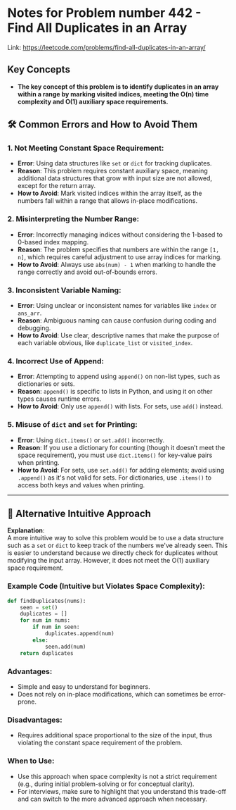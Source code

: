 # Notes for Problem number 442 - Find All Duplicates in an Array

Link: https://leetcode.com/problems/find-all-duplicates-in-an-array/

## Key Concepts
- **The key concept of this problem is to identify duplicates in an array within a range by marking visited indices, meeting the O(n) time complexity and O(1) auxiliary space requirements.**

## 🛠️ Common Errors and How to Avoid Them

### 1. Not Meeting Constant Space Requirement:
- **Error**: Using data structures like `set` or `dict` for tracking duplicates.
- **Reason**: This problem requires constant auxiliary space, meaning additional data structures that grow with input size are not allowed, except for the return array.
- **How to Avoid**: Mark visited indices within the array itself, as the numbers fall within a range that allows in-place modifications.

### 2. Misinterpreting the Number Range:
- **Error**: Incorrectly managing indices without considering the 1-based to 0-based index mapping.
- **Reason**: The problem specifies that numbers are within the range `[1, n]`, which requires careful adjustment to use array indices for marking.
- **How to Avoid**: Always use `abs(num) - 1` when marking to handle the range correctly and avoid out-of-bounds errors.

### 3. Inconsistent Variable Naming:
- **Error**: Using unclear or inconsistent names for variables like `index` or `ans_arr`.
- **Reason**: Ambiguous naming can cause confusion during coding and debugging.
- **How to Avoid**: Use clear, descriptive names that make the purpose of each variable obvious, like `duplicate_list` or `visited_index`.

### 4. Incorrect Use of Append:
- **Error**: Attempting to append using `append()` on non-list types, such as dictionaries or sets.
- **Reason**: `append()` is specific to lists in Python, and using it on other types causes runtime errors.
- **How to Avoid**: Only use `append()` with lists. For sets, use `add()` instead.

### 5. Misuse of `dict` and `set` for Printing:
- **Error**: Using `dict.items()` or `set.add()` incorrectly.
- **Reason**: If you use a dictionary for counting (though it doesn’t meet the space requirement), you must use `dict.items()` for key-value pairs when printing.
- **How to Avoid**: For sets, use `set.add()` for adding elements; avoid using `.append()` as it's not valid for sets. For dictionaries, use `.items()` to access both keys and values when printing.
---

## 📝 Alternative Intuitive Approach  

**Explanation**:  
A more intuitive way to solve this problem would be to use a data structure such as a `set` or `dict` to keep track of the numbers we've already seen. This is easier to understand because we directly check for duplicates without modifying the input array. However, it does not meet the O(1) auxiliary space requirement.

### Example Code (Intuitive but Violates Space Complexity):  

```python
def findDuplicates(nums):
    seen = set()
    duplicates = []
    for num in nums:
        if num in seen:
            duplicates.append(num)
        else:
            seen.add(num)
    return duplicates
```

### **Advantages**:
- Simple and easy to understand for beginners.
- Does not rely on in-place modifications, which can sometimes be error-prone.

### **Disadvantages**:
- Requires additional space proportional to the size of the input, thus violating the constant space requirement of the problem.

### **When to Use**:
- Use this approach when space complexity is not a strict requirement (e.g., during initial problem-solving or for conceptual clarity).
- For interviews, make sure to highlight that you understand this trade-off and can switch to the more advanced approach when necessary.


